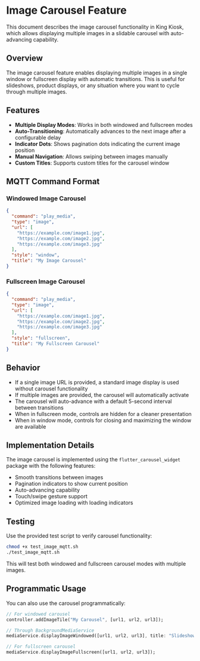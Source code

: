 # Image Carousel Feature

This document describes the image carousel functionality in King Kiosk, which allows displaying multiple images in a slidable carousel with auto-advancing capability.

## Overview

The image carousel feature enables displaying multiple images in a single window or fullscreen display with automatic transitions. This is useful for slideshows, product displays, or any situation where you want to cycle through multiple images.

## Features

- **Multiple Display Modes**: Works in both windowed and fullscreen modes
- **Auto-Transitioning**: Automatically advances to the next image after a configurable delay
- **Indicator Dots**: Shows pagination dots indicating the current image position
- **Manual Navigation**: Allows swiping between images manually
- **Custom Titles**: Supports custom titles for the carousel window

## MQTT Command Format

### Windowed Image Carousel

```json
{
  "command": "play_media",
  "type": "image", 
  "url": [
    "https://example.com/image1.jpg",
    "https://example.com/image2.jpg",
    "https://example.com/image3.jpg"
  ],
  "style": "window",
  "title": "My Image Carousel"
}
```

### Fullscreen Image Carousel

```json
{
  "command": "play_media",
  "type": "image", 
  "url": [
    "https://example.com/image1.jpg",
    "https://example.com/image2.jpg",
    "https://example.com/image3.jpg"
  ],
  "style": "fullscreen",
  "title": "My Fullscreen Carousel"
}
```

## Behavior

- If a single image URL is provided, a standard image display is used without carousel functionality
- If multiple images are provided, the carousel will automatically activate
- The carousel will auto-advance with a default 5-second interval between transitions
- When in fullscreen mode, controls are hidden for a cleaner presentation
- When in window mode, controls for closing and maximizing the window are available

## Implementation Details

The image carousel is implemented using the `flutter_carousel_widget` package with the following features:

- Smooth transitions between images
- Pagination indicators to show current position
- Auto-advancing capability
- Touch/swipe gesture support
- Optimized image loading with loading indicators

## Testing

Use the provided test script to verify carousel functionality:

```bash
chmod +x test_image_mqtt.sh
./test_image_mqtt.sh
```

This will test both windowed and fullscreen carousel modes with multiple images.

## Programmatic Usage

You can also use the carousel programmatically:

```dart
// For windowed carousel
controller.addImageTile("My Carousel", [url1, url2, url3]);

// Through BackgroundMediaService
mediaService.displayImageWindowed([url1, url2, url3], title: "Slideshow");

// For fullscreen carousel
mediaService.displayImageFullscreen([url1, url2, url3]);
```
